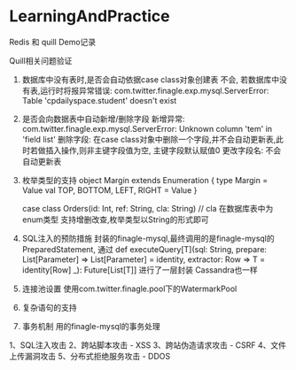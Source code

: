 # LearningAndPractice
Redis 和 quill Demo记录

Quill相关问题验证
1) 数据库中没有表时,是否会自动依据case class对象创建表
   不会, 若数据库中没有表,运行时将报异常错误: com.twitter.finagle.exp.mysql.ServerError: Table 'cpdailyspace.student' doesn't exist

2) 是否会向数据表中自动新增/删除字段
   新增异常: com.twitter.finagle.exp.mysql.ServerError: Unknown column 'tem' in 'field list'
   删除字段: 在case class对象中删除一个字段,并不会自动更新表,此时若做插入操作,则非主键字段值为空, 主键字段默认赋值0
   更改字段名: 不会自动更新表

3) 枚举类型的支持
   object Margin extends Enumeration {
     type Margin = Value
     val TOP, BOTTOM, LEFT, RIGHT = Value
   }

   case class Orders(id: Int, ref: String, cla: String)  // cla 在数据库表中为enum类型
   支持增删改查,枚举类型以String的形式即可

4) SQL注入的预防措施
   封装的finagle-mysql,最终调用的是finagle-mysql的PreparedStatement, 通过
   def executeQuery[T](sql: String, prepare: List[Parameter] => List[Parameter] = identity, extractor: Row => T = identity[Row] _): Future[List[T]]
   进行了一层封装
   Cassandra也一样

5) 连接池设置
   使用com.twitter.finagle.pool下的WatermarkPool


6) 复杂语句的支持

7) 事务机制
   用的finagle-mysql的事务处理





1、SQL注入攻击
2、跨站脚本攻击 - XSS
3、跨站伪造请求攻击 - CSRF
4、文件上传漏洞攻击
5、分布式拒绝服务攻击 - DDOS


